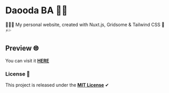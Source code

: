 # Daooda BA 🐱‍👤

👨🏽‍💻 My personal website, created with Nuxt.js, Gridsome & Tailwind CSS 💚⚡️💦

## Preview 🌐

You can visit it **[HERE](https://daooda.dev/)**

### License 🎫

This project is released under the **[MIT License](LICENSE)** ✔
